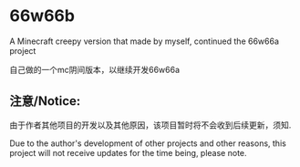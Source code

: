 # 66w66b
A Minecraft creepy version that made by myself, continued the 66w66a project

自己做的一个mc阴间版本，以继续开发66w66a

## 注意/Notice:
由于作者其他项目的开发以及其他原因，该项目暂时将不会收到后续更新，须知.

Due to the author's development of other projects and other reasons, this project will not receive updates for the time being, please note.
